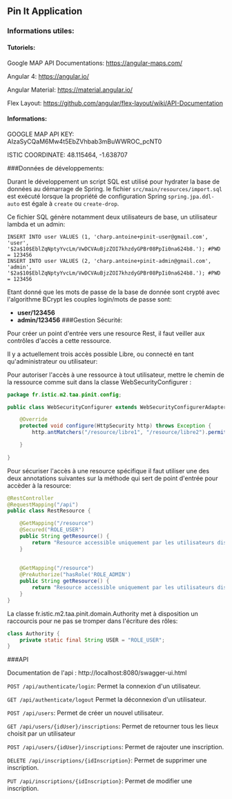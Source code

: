 Pin It Application
-

### Informations utiles:

#### Tutoriels:

Google MAP API Documentations: https://angular-maps.com/

Angular 4: https://angular.io/

Angular Material: https://material.angular.io/

Flex Layout: https://github.com/angular/flex-layout/wiki/API-Documentation

#### Informations:
GOOGLE MAP API KEY: AIzaSyCQaM6Mw4t5EbZVhbab3mBuWWROC_pcNT0

ISTIC COORDINATE: 48.115464, -1.638707


###Données de développements:

Durant le développement un script SQL est utilisé pour hydrater la base de données au démarrage de Spring.
le fichier `src/main/resources/import.sql` est exécuté lorsque la propriété de configuration Spring `spring.jpa.ddl-auto` est égale à `create` ou `create-drop`.

Ce fichier SQL génère notamment deux utilisateurs de base, un utilisateur lambda et un admin:

```mysql
INSERT INTO user VALUES (1, 'charp.antoine+pinit-user@gmail.com', 'user', '$2a$10$EblZqNptyYvcLm/VwDCVAuBjzZOI7khzdyGPBr08PpIi0na624b8.'); #PWD = 123456
INSERT INTO user VALUES (2, 'charp.antoine+pinit-admin@gmail.com', 'admin', '$2a$10$EblZqNptyYvcLm/VwDCVAuBjzZOI7khzdyGPBr08PpIi0na624b8.'); #PWD = 123456
```

Etant donné que les mots de passe de la base de donnée sont crypté avec l'algorithme BCrypt les couples login/mots de passe sont:

* **user/123456**
* **admin/123456**
###Gestion Sécurité:

Pour créer un point d'entrée vers une resource Rest, il faut veiller aux contrôles d'accès a cette ressource.

Il y a actuellement trois accès possible Libre, ou connecté en tant qu'administrateur ou utilisateur:

Pour autoriser l'accès à une ressource à tout utilisateur, mettre le chemin de la ressource comme suit dans la classe WebSecurityConfigurer :

```java
package fr.istic.m2.taa.pinit.config;

public class WebSecurityConfigurer extends WebSecurityConfigurerAdapter {

    @Override
    protected void configure(HttpSecurity http) throws Exception {
        http.antMatchers("/resource/libre1", "/resource/libre2").permitAll();

    }
    
}
```
    
    
Pour sécuriser l'accès à une resource spécifique il faut utiliser une des deux annotations suivantes sur la méthode qui sert de point d'entrée pour accèder à la resource:

```java
@RestController
@RequestMapping("/api")
public class RestResource {

    @GetMapping("/resource")
    @Secured("ROLE_USER")
    public String getResource() {
        return "Resource accessible uniquement par les utilisateurs disposant du rôle ROLE_USER";
    }
    
    
    @GetMapping("/resource")
    @PreAuthorize("hasRole('ROLE_ADMIN')
    public String getResource() {
        return "Resource accessible uniquement par les utilisateurs disposant du rôle ROLE_ADMIN";
    }
}
```

La classe fr.istic.m2.taa.pinit.domain.Authority met à disposition un raccourcis pour ne pas se tromper dans l'écriture des rôles:
    
```java
class Authority {
    private static final String USER = "ROLE_USER";
}
```

###API

Documentation de l'api : http://localhost:8080/swagger-ui.html

`POST /api/authenticate/login`: Permet la connexion d'un utilisateur.

`GET /api/authenticate/logout` Permet la déconnexion d'un utilisateur.

`POST /api/users`: Permet de créer un nouvel utilisateur.

`GET /api/users/{idUser}/inscriptions`: Permet de retourner tous les lieux choisit par un utilisateur

`POST /api/users/{idUser}/inscriptions`: Permet de rajouter une inscription.

`DELETE /api/inscriptions/{idInscription}`: Permet de supprimer une inscription.

`PUT /api/inscriptions/{idInscription}`: Permet de modifier une inscription.